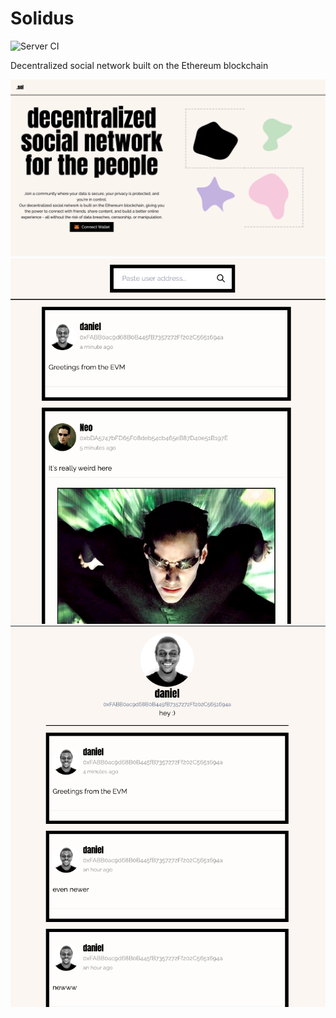 # Solidus

![Server CI](https://github.com/danielfamiyeh/solidus/actions/workflows/backend.yml/badge.svg)

Decentralized social network built on the Ethereum blockchain

![Landing Page](./media/screenshots/home.png)
![Feed](./media/screenshots/feed.png)
![Profile](./media/screenshots/myprofile.png)
